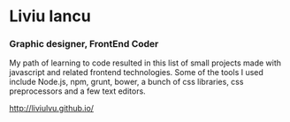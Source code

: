 # Liviu Iancu  
### Graphic designer, FrontEnd Coder  


My path of learning to code resulted in this list of small projects made with javascript and related frontend technologies. Some of the tools I used include Node.js, npm, grunt, bower, a bunch of css libraries, css preprocessors and a few text editors.

http://liviulvu.github.io/
